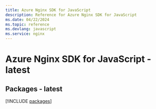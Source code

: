 ```yaml
---
title: Azure Nginx SDK for JavaScript
description: Reference for Azure Nginx SDK for JavaScript
ms.date: 04/22/2024
ms.topic: reference
ms.devlang: javascript
ms.service: nginx
---
```

# Azure Nginx SDK for JavaScript - latest
## Packages - latest
[!INCLUDE [packages](nginx-index.md)]